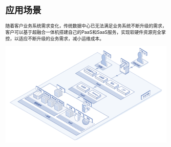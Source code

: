 # 应用场景

随着客户业务系统需求变化，传统数据中心已无法满足业务系统不断升级的需求，客户可以基于超融合一体机搭建自己的PaaS和SaaS服务，实现软硬件资源完全掌控，以适应不断升级的业务需求，减小运维成本。

![jdstack-hci-application-scenarios](../../../../image/JDStack-HCI/jdstack-hci-application-scenarios.png)

